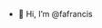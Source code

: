 - 👋 Hi, I’m @fafrancis


<!---
fafrancis/fafrancis is a ✨ special ✨ repository because its `README.md` (this file) appears on your GitHub profile.
You can click the Preview link to take a look at your changes.
--->
